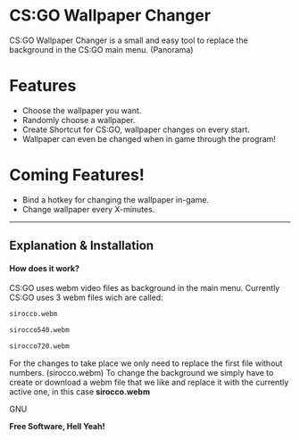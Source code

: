 # CS:GO Wallpaper Changer


CS:GO Wallpaper Changer is a small and easy tool to replace the background in the CS:GO main menu. (Panorama)

# Features
  - Choose the wallpaper you want.
  - Randomly choose a wallpaper.
  - Create Shortcut for CS:GO, wallpaper changes on every start.
  - Wallpaper can even be changed when in game through the program!

# Coming Features!

  - Bind a hotkey for changing the wallpaper in-game.
  - Change wallpaper every X-minutes.

--- 

## Explanation & Installation

#### How does it work?

CS:GO uses webm video files as background in the main menu.
Currently CS:GO uses 3 webm files wich are called:
```sh
sirocco.webm
```
```sh
sirocco540.webm
```
```sh
sirocco720.webm
```
For the changes to take place we only need to replace the first file without numbers. (sirocco.webm)
To change the background we simply have to create or download a webm file that we like and replace it with the currently active one, in this case **sirocco.webm**


GNU


**Free Software, Hell Yeah!**



